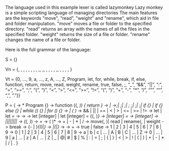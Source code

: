 The language used in this example lexer is called lazymonkey
Lazy monkey is a simple scripting language of managing directories
The main features are the keywords "move", "read", "weight" and "rename", which aid in file and folder manipulation.
"move" moves a file or folder to the specified directory.
"read" returns an array with the names of all the files in the specified folder.
"weight" returns the size of a file or folder.
"rename" changes the name of a file or folder.

Here is the full grammar of the language:

S = {<source code>}

Vn = {<source code>, <function declaration>, <set of affirmations>, <affirmation>, <variable declaration>, <variable>, <identifier>, <value>, <integer>,<non zero digit>, <digit>,<string>, <letter>, <character>, <boolean>, <calculation>, <function call>,<conditional statement>, <condition>, <assignment>, <operation>, <manipulation>, <path>}

Vt = {0, ..., 9, a, ..., z, A, ..., Z, Program, let, for, while, break, if, else, function, return, move, read, weight, rename, true, false, ;, “_”, “&&”, “||”, “:”, “=”, “==”, “;”, “{”, “}”, “<”, “>”, “<=”, “>=”, “!=”, “(”, “)”, “+”, “-”, “*”, “/”, “””, ““”, “,”, “.”}}

P = {
    <source code> -> <function declaration>* Program {<set of affirmations>}
    <function declaration> -> function <indentifier> (<identifier>(, <identifier>*)) {<set of affirmations> return <value>}
    <set of affirmations> -> <affirmation>|<affirmation> <set of affirmations>
    <affirmation> -><variable declaration>;|
                    <array declaration>;|
                    <function call>;|
                    <array assignment>;
                    <calculation>;|
                    <break>;|
                    <manipulation>;|
                    if <conditional statement> {<set of affirmations>} |
                    if <conditional statement> {<set of affirmations>} else {<set of affirmations>} |
                    while (<conditional statement>) {<set of affirmations>} |
                    for (<conditional statement>) {<set of affirmations>}
    <conditional statement> -> <boolean> | <value> (<condition> <value>)*
    <condition> -> && | || | == | < | > | <= | >= | !=
    <variable declaration> -> let <identifier>| let <identifier> = <value>
    <variable> -> <identifier>
    <array> -> <identifier>
    <array declaration> -> let <identifier>[integer] | let <identifier>[integer] = {(<value>, )*}
    <array assignment> -> <identifier>[integer] = <value>
    <array call> -> <identifier>[integer]
    <value> -> <boolean>|<integer>|<string>|<character>|<path>|<variable>|<function call>|<array>|<array call>
    <function call> -> <identifier>(<value>(, <value> )*)
    <assignment> -> <identifier> = <calculation>
    <calculation> -> <value> (<operation> <value>)*
    <operation> -> + | - | * | /
    <manipulation> -> move(<path>, <path>)|
                    read <path>|
                    rename(<path>, <string>|
                    weight <path>
    <break> -> break
    <integer> -> {- | }{0|<non zero digit><digit>*}
    <identifier> -> <letter>|{<letter>|<digit>}*
    <path> -> <string>
    <string> -> <character>+
    <boolean> -> true | false
    <non zero digit> -> 1 | 2 | 3 | 4 | 5 | 6 | 7 | 8 | 9
    <digit> -> 0 | 1 | 2 | 3 | 4 | 5 | 6 | 7 | 8 | 9
    <letter> -> a | b | c | … | A | B | C | … | Z
    <character> -> 0 | … | 9 | a | … | z | A | … | Z | _ | @| # | $ | % | : | = | ; | { | } | < | > | ! | ( | ) | + | - | * | / | .
}

